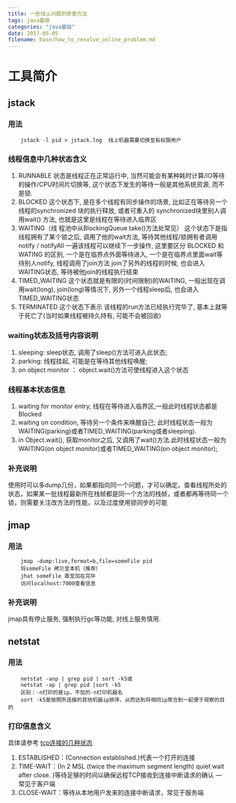 ```yaml
---
title: 一些线上问题的排查方法
tags: java基础
categories: "java基础"
date: 2017-05-05
filename: base/how_to_resolve_online_problem.md
---
```

# 工具简介
## jstack
### 用法
		jstack -l pid > jstack.log  线上机器需要切换至有权限用户
		
### 线程信息中几种状态含义
1. RUNNABLE 状态是线程正在正常运行中, 当然可能会有某种耗时计算/IO等待的操作/CPU时间片切换等, 这个状态下发生的等待一般是其他系统资源, 而不是锁.
2. BLOCKED  这个状态下, 是在多个线程有同步操作的场景, 比如正在等待另一个线程的synchronized 块的执行释放, 或者可重入的 synchronized块里别人调用wait() 方法, 也就是这里是线程在等待进入临界区
3. WAITING（线 程池中从BlockingQueue.take()方法处常见）  这个状态下是指线程拥有了某个锁之后, 调用了他的wait方法, 等待其他线程/锁拥有者调用 notify / notifyAll 一遍该线程可以继续下一步操作, 这里要区分 BLOCKED 和 WATING 的区别, 一个是在临界点外面等待进入, 一个是在临界点里面wait等待别人notify, 线程调用了join方法 join了另外的线程的时候, 也会进入WAITING状态, 等待被他join的线程执行结束
4. TIMED_WAITING  这个状态就是有限的(时间限制)的WAITING, 一般出现在调用wait(long), join(long)等情况下, 另外一个线程sleep后, 也会进入TIMED_WAITING状态
5. TERMINATED 这个状态下表示 该线程的run方法已经执行完毕了, 基本上就等于死亡了(当时如果线程被持久持有, 可能不会被回收)

### waiting状态及括号内容说明

1. sleeping: sleep状态, 调用了sleep()方法可进入此状态;
2. parking: 线程挂起, 可能是在等待其他线程唤醒;
3. on object monitor ： object.wait()方法可使线程进入这个状态

### 线程基本状态信息	

1. waiting for monitor entry, 线程在等待进入临界区;一般此时线程状态都是Blocked
2. waiting on condition, 等待另一个条件来唤醒自己; 此时线程状态一般为WAITING(parking)或者TIMED_WAITING(parking或者sleeping).
3. in Object.wait(), 获取monitor之后, 又调用了wait()方法.此时线程状态一般为WAITING(on object monitor)或者TIMED_WAITING(on object monitor);

### 补充说明
使用时可以多dump几份，如果都指向同一个问题，才可以确定。查看线程所处的状态，如果某一批线程最新所在栈帧都是同一个方法的栈帧，或者都再等待同一个锁，则需要关注改方法的性能，以及过度使用锁同步的可能

## jmap
### 用法
		jmap -dump:live,format=b,file=someFile pid
		将someFile 拷贝至本机（推荐）
		jhat someFile 直至加在完毕
		访问localhost:7000查看信息

### 补充说明
jmap具有停止服务, 强制执行gc等功能, 对线上服务慎用.

## netstat
### 用法		
		netstat -anp | grep pid | sort -k5或
		netstat -ap | grep pid |sort -k5
		区别：-n打印的是ip，不加的-n打印机器名
		sort -k5是按照所连接的其他机器ip排序，从而达到将相同ip聚合到一起便于观察的目的

### 打印信息含义
具体请参考 [tcp连接的几种状态](http://11376164.blog.51cto.com/11366164/1795032)

1. ESTABLISHED：(Connection established.)代表一个打开的连接
2. TIME-WAIT：(In 2 MSL (twice the maximum segment length) quiet wait after close. )等待足够的时间以确保远程TCP接收到连接中断请求的确认 — 常见于客户端
3. CLOSE-WAIT：等待从本地用户发来的连接中断请求，常见于服务端

